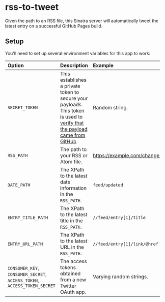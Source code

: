 # rss-to-tweet

Given the path to an RSS file, this Sinatra server will automatically tweet the latest entry on a successful GitHub Pages build.

## Setup

You'll need to set up several environment variables for this app to work:

| Option | Description | Example
| :----- | :-----------| :----- |
| `SECRET_TOKEN` | This establishes a private token to secure your payloads. This token is used to [verify that the payload came from GitHub](https://developer.github.com/webhooks/securing/). | Random string.
| `RSS_PATH` | The path to your RSS or Atom file. | https://example.com/changes.atom
| `DATE_PATH` | The XPath to the latest date information in the `RSS_PATH`. | `feed/updated`
| `ENTRY_TITLE_PATH` | The XPath to the latest title in the `RSS_PATH`. | `//feed/entry[1]/title`
| `ENTRY_URL_PATH` | The XPath to the latest URL in the `RSS_PATH`. | `//feed/entry[1]/link/@href`
| `CONSUMER_KEY`, `CONSUMER_SECRET`, `ACCESS_TOKEN`, `ACCESS_TOKEN_SECRET` |  The access tokens obtained from a new Twitter OAuth app. | Varying random strings.
